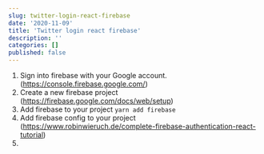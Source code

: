 ```yaml
---
slug: twitter-login-react-firebase
date: '2020-11-09'
title: 'Twitter login react firebase'
description: ''
categories: []
published: false
---
```


1. Sign into firebase with your Google account. (https://console.firebase.google.com/)
2. Create a new firebase project (https://firebase.google.com/docs/web/setup)
3. Add firebase to your project `yarn add firebase`
4. Add firebase config to your project (https://www.robinwieruch.de/complete-firebase-authentication-react-tutorial)
5. 